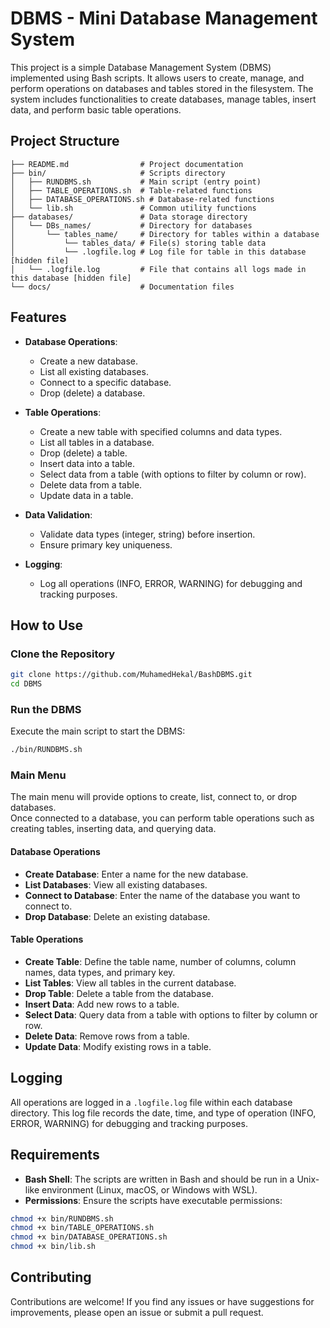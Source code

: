 
# DBMS - Mini Database Management System

This project is a simple Database Management System (DBMS) implemented using Bash scripts. It allows users to create, manage, and perform operations on databases and tables stored in the filesystem. The system includes functionalities to create databases, manage tables, insert data, and perform basic table operations.

## Project Structure

```
├── README.md                # Project documentation
├── bin/                     # Scripts directory
│   ├── RUNDBMS.sh           # Main script (entry point)
│   ├── TABLE_OPERATIONS.sh  # Table-related functions
│   ├── DATABASE_OPERATIONS.sh # Database-related functions
│   └── lib.sh               # Common utility functions
├── databases/               # Data storage directory
│   └── DBs_names/           # Directory for databases
│       └── tables_name/     # Directory for tables within a database
│           └── tables_data/ # File(s) storing table data
│           └── .logfile.log # Log file for table in this database [hidden file]
│   └── .logfile.log         # File that contains all logs made in this database [hidden file]
└── docs/                    # Documentation files
```

## Features

- **Database Operations**:
  - Create a new database.
  - List all existing databases.
  - Connect to a specific database.
  - Drop (delete) a database.

- **Table Operations**:
  - Create a new table with specified columns and data types.
  - List all tables in a database.
  - Drop (delete) a table.
  - Insert data into a table.
  - Select data from a table (with options to filter by column or row).
  - Delete data from a table.
  - Update data in a table.

- **Data Validation**:
  - Validate data types (integer, string) before insertion.
  - Ensure primary key uniqueness.

- **Logging**:
  - Log all operations (INFO, ERROR, WARNING) for debugging and tracking purposes.

## How to Use

### Clone the Repository

```bash
git clone https://github.com/MuhamedHekal/BashDBMS.git
cd DBMS
```

### Run the DBMS

Execute the main script to start the DBMS:

```bash
./bin/RUNDBMS.sh
```

### Main Menu

The main menu will provide options to create, list, connect to, or drop databases.  
Once connected to a database, you can perform table operations such as creating tables, inserting data, and querying data.

#### Database Operations

- **Create Database**: Enter a name for the new database.
- **List Databases**: View all existing databases.
- **Connect to Database**: Enter the name of the database you want to connect to.
- **Drop Database**: Delete an existing database.

#### Table Operations

- **Create Table**: Define the table name, number of columns, column names, data types, and primary key.
- **List Tables**: View all tables in the current database.
- **Drop Table**: Delete a table from the database.
- **Insert Data**: Add new rows to a table.
- **Select Data**: Query data from a table with options to filter by column or row.
- **Delete Data**: Remove rows from a table.
- **Update Data**: Modify existing rows in a table.

## Logging

All operations are logged in a `.logfile.log` file within each database directory. This log file records the date, time, and type of operation (INFO, ERROR, WARNING) for debugging and tracking purposes.

## Requirements

- **Bash Shell**: The scripts are written in Bash and should be run in a Unix-like environment (Linux, macOS, or Windows with WSL).
- **Permissions**: Ensure the scripts have executable permissions:
  
```bash
chmod +x bin/RUNDBMS.sh
chmod +x bin/TABLE_OPERATIONS.sh
chmod +x bin/DATABASE_OPERATIONS.sh
chmod +x bin/lib.sh
```

## Contributing

Contributions are welcome! If you find any issues or have suggestions for improvements, please open an issue or submit a pull request.
